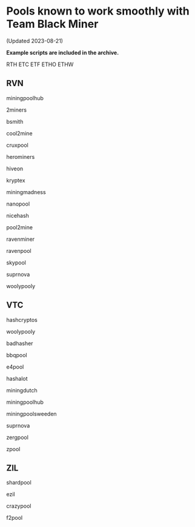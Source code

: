# Pools known to work smoothly with Team Black Miner
(Updated 2023-08-21)

**Example scripts are included in the archive.**

RTH
ETC
ETF
ETHO
ETHW

## RVN

miningpoolhub

2miners

bsmith

cool2mine

cruxpool

herominers

hiveon

kryptex

miningmadness

nanopool

nicehash

pool2mine

ravenminer

ravenpool

skypool

suprnova

woolypooly

## VTC

hashcryptos

woolypooly

badhasher

bbqpool

e4pool

hashalot

miningdutch

miningpoolhub

miningpoolsweeden

suprnova

zergpool

zpool

## ZIL

shardpool

ezil

crazypool

f2pool
